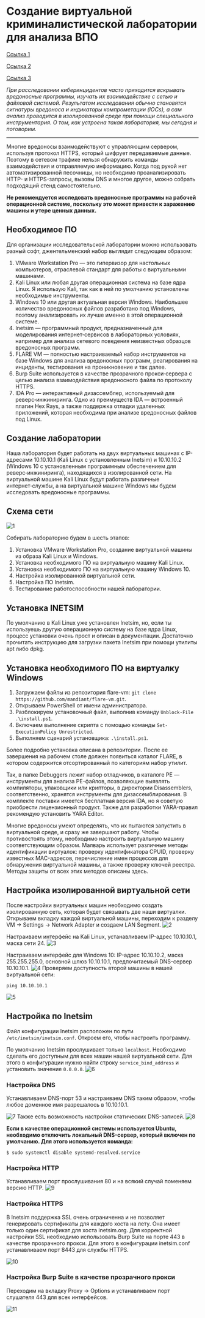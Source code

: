 # Создание виртуальной криминалистической лаборатории для анализа ВПО

[Ссылка 1](https://example.com)

[Ссылка 2](https://example.com)

[Ссылка 3](https://example.com)

_При расследовании киберинцидентов часто приходится вскрывать вредоносные программы, изучать их взаимодействие с сетью и файловой системой. Результатом исследования обычно становятся сигнатуры вредоноса и индикаторы компрометации (IOCs), а сам анализ проводится в изолированной среде при помощи специального инструментария. О том, как устроена такая лаборатория, мы сегодня и поговорим._

---

Многие вредоносы взаимодействуют с управляющим сервером, используя протокол HTTPS, который шифрует передаваемые данные. Поэтому в сетевом трафике нельзя обнаружить команды взаимодействия и отправляемую информацию. Когда под рукой нет автоматизированной песочницы, но необходимо проанализировать HTTP- и HTTPS-запросы, вызовы DNS и многое другое, можно собрать подходящий стенд самостоятельно.

**Не рекомендуется исследовать вредоносные программы на рабочей операционной системе, поскольку это может привести к заражению машины и утере ценных данных.**

## Необходимое ПО

Для организации исследовательской лаборатории можно использовать разный софт, джентельменский набор выглядит следующим образом:

1. VMware Workstation Pro — это гипервизор для настольных компьютеров, отраслевой стандарт для работы с виртуальными машинами.
2. Kali Linux или любая другая операционная система на базе ядра Linux. Я использую Kali, так как в ней по умолчанию установлены необходимые инструменты.
3. Windows 10 или другая актуальная версия Windows. Наибольшее количество вредоносных файлов разработано под Windows, поэтому анализировать их лучше именно в этой операционной системе.
4. Inetsim — программный продукт, предназначенный для моделирования интернет‑сервисов в лабораторных условиях, например для анализа сетевого поведения неизвестных образцов вредоносных программ.
5. FLARE VM — полностью настраиваемый набор инструментов на базе Windows для анализа вредоносных программ, реагирования на инциденты, тестирования на проникновение и так далее.
6. Burp Suite используется в качестве прозрачного прокси‑сервера с целью анализа взаимодействия вредоносного файла по протоколу HTTPS.
7. IDA Pro — интерактивный дизассемблер, используемый для реверс‑инжиниринга. Одно из преимуществ IDA — встроенный плагин Hex Rays, а также поддержка отладки удаленных приложений, которая необходима при анализе вредоносных файлов под Linux.

## Создание лаборатории

Наша лаборатория будет работать на двух виртуальных машинах c IP-адресами 10.10.10.1 (Kali Linux с установленным Inetsim) и 10.10.10.2 (Windows 10 с установленным программным обеспечением для реверс‑инжиниринга), находящихся в изолированной сети. На виртуальной машине Kali Linux будут работать различные интернет‑службы, а на виртуальной машине Windows мы будем исследовать вредоносные программы.

## Схема сети
![1](1.png)

Собирать лабораторию будем в шесть этапов:
1. Установка VMware Workstation Pro, создание виртуальной машины из образа Kali Linux и Windows.
2. Установка необходимого ПО на виртуальную машину Kali Linux.
3. Установка необходимого ПО на виртуальную машину Windows 10.
4. Настройка изолированной виртуальной сети.
5. Настройка ПО Inetsim.
6. Тестирование работоспособности нашей лаборатории.

## Установка INETSIM
По умолчанию в Kali Linux уже установлен Inetsim, но, если ты используешь другую операционную систему на базе ядра Linux, процесс установки очень прост и описан в документации. Достаточно прочитать инструкцию для загрузки пакета Inetsim при помощи утилиты apt либо dpkg.

## Установка необходимого ПО на виртуалку Windows
1. Загружаем файлы из репозитория flare-vm: `git clone https://github.com/mandiant/flare-vm.git`.
2. Открываем PowerShell от имени администратора.
3. Разблокируем установочный файл, выполнив команду `Unblock-File .\install.ps1`.
4. Включаем выполнение скрипта с помощью команды `Set-ExecutionPolicy Unrestricted`.
5. Выполняем сценарий установщика: `.\install.ps1`.

Более подробно установка описана в репозитории. После ее завершения на рабочем столе должен появиться каталог FLARE, в котором содержится отсортированный по категориям набор утилит.

Так, в папке Debuggers лежит набор отладчиков, в каталоге PE — инструменты для анализа PE-файлов, позволяющие выявлять компиляторы, упаковщики или крипторы, в директории Disassemblers, соответственно, хранятся инструменты для дизассемблирования. В комплекте поставки имеется бесплатная версия IDA, но я советую приобрести лицензионный продукт. Также для разработки YARA-правил рекомендую установить YARA Editor.

Многие вредоносы умеют определять, что их пытаются запустить в виртуальной среде, и сразу же завершают работу. Чтобы противостоять этому, необходимо настроить виртуальную машину соответствующим образом. Малварь использует различные методы идентификации виртуалок: проверку идентификатора CPUID, проверку известных MAC-адресов, перечисление имен процессов для обнаружения виртуальной машины, а также проверку ключей реестра. Методы защиты от всех этих методов описаны здесь.

## Настройка изолированной виртуальной сети
После настройки виртуальных машин необходимо создать изолированную сеть, которая будет связывать две наши виртуалки. Открываем вкладку каждой виртуальной машины, переходим к разделу VM → Settings → Network Adapter и создаем LAN Segment.
![2](raw/2.png)

Настраиваем интерфейс на Kali Linux, устанавливаем IP-адрес 10.10.10.1, маска сети 24.
![3](raw/3.png)

Настраиваем интерфейс для Windows 10: 
IP-адрес 10.10.10.2, маска 255.255.255.0, основной шлюз 10.10.10.1, предпочитаемый DNS-сервер 10.10.10.1.
![4](raw/4.png)
Проверяем доступность второй машины в нашей виртуальной сети:

`ping 10.10.10.1`

![5](raw/5.png)

## Настройка по Inetsim
Файл конфигурации Inetsim расположен по пути `/etc/inetsim/inetsim.conf`. Откроем его, чтобы настроить программу.

По умолчанию Inetsim прослушивает только `localhost`. Необходимо сделать его доступным для всех машин нашей виртуальной сети. Для этого в конфигурации нужно найти строку `service_bind_address` и установить значение `0.0.0.0`.
![6](raw/6_2.png)

### Настройка DNS
Устанавливаем DNS-порт 53 и настраиваем DNS таким образом, чтобы любое доменное имя разрешалось в 10.10.10.1.

![7](raw/7.png)
Также есть возможность настройки статических DNS-записей.
![8](raw/8.png)

**Если в качестве операционной системы используется Ubuntu, необходимо отключить локальный DNS-сервер, который включен по умолчанию. Для этого используется команда:**

`$ sudo systemctl disable systemd-resolved.service`

### Настройка HTTP
Устанавливаем порт прослушивания 80 и на всякий случай поменяем версию HTTP.
![9](raw/9.png)

### Настройка HTTPS
В Inetsim поддержка SSL очень ограниченна и не позволяет генерировать сертификаты для каждого хоста на лету. Она имеет только один сертификат для хоста inetsim.org. Для корректной настройки SSL необходимо использовать Burp Suite на порте 443 в качестве прозрачного прокси. Для этого в конфигурации inetsim.conf устанавливаем порт 8443 для службы HTTPS.

![10](raw/10.png)

### Настройка Burp Suite в качестве прозрачного прокси
Переходим на вкладку Proxy → Options и устанавливаем порт слушателя 443 для всех интерфейсов.

![11](raw/11.png)